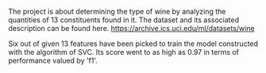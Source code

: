The project is about determining the type of wine by analyzing the quantities of 13 constituents found in it. The dataset and its associated description can be found here. https://archive.ics.uci.edu/ml/datasets/wine

Six out of given 13 features have been picked to train the model constructed with the algorithm of SVC. Its score went to as high as 0.97 in terms of performance valued by 'f1'.
